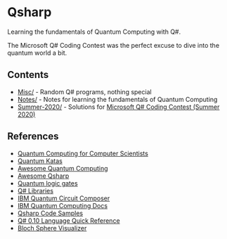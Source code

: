 # Qsharp

Learning the fundamentals of Quantum Computing with Q#.

The Microsoft Q# Coding Contest was the perfect excuse to dive into the quantum world a bit.


## Contents
* [Misc/](Misc/) - Random Q# programs, nothing special
* [Notes/](Notes/) - Notes for learning the fundamentals of Quantum Computing
* [Summer-2020/](Summer-2020/) - Solutions for [Microsoft Q# Coding Contest (Summer 2020)](https://codeforces.com/blog/entry/77614)


## References
* [Quantum Computing for Computer Scientists](https://www.amazon.com/Quantum-Computing-Computer-Scientists-Yanofsky/dp/0521879965)
* [Quantum Katas](https://github.com/Microsoft/QuantumKatas)
* [Awesome Quantum Computing](https://github.com/desireevl/awesome-quantum-computing)
* [Awesome Qsharp](https://github.com/ebraminio/awesome-qsharp)
* [Quantum logic gates](https://en.wikipedia.org/wiki/Quantum_logic_gate)
* [Q# Libraries](https://docs.microsoft.com/en-us/qsharp/api/qsharp/)
* [IBM Quantum Circuit Composer](https://quantum-computing.ibm.com/composer)
* [IBM Quantum Computing Docs](https://quantum-computing.ibm.com/docs/circ-comp/q-gates)
* [Qsharp Code Samples](https://docs.microsoft.com/en-us/samples/browse/?languages=qsharp)
* [Q# 0.10 Language Quick Reference](https://github.com/Microsoft/QuantumKatas/blob/master/quickref/qsharp-quick-reference.pdf)
* [Bloch Sphere Visualizer](https://javafxpert.github.io/grok-bloch/)